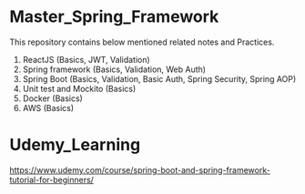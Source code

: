 # Master_Spring_Framework

This repository contains below mentioned related notes and Practices.
1. ReactJS (Basics, JWT, Validation)
2. Spring framework (Basics, Validation, Web Auth)
3. Spring Boot (Basics, Validation, Basic Auth, Spring Security, Spring AOP)
4. Unit test and Mockito (Basics)
5. Docker (Basics)
6. AWS (Basics)

# Udemy_Learning
https://www.udemy.com/course/spring-boot-and-spring-framework-tutorial-for-beginners/
